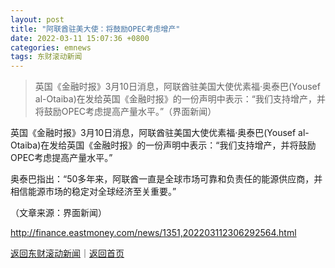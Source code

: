 ```yaml
---
layout: post
title: "阿联酋驻美大使：将鼓励OPEC考虑增产"
date: 2022-03-11 15:07:36 +0800
categories: emnews
tags: 东财滚动新闻
---
```

> 英国《金融时报》3月10日消息，阿联酋驻美国大使优素福·奥泰巴(Yousef al-Otaiba)在发给英国《金融时报》的一份声明中表示：“我们支持增产，并将鼓励OPEC考虑提高产量水平。”（界面新闻）

<p>英国《金融时报》3月10日消息，阿联酋驻美国大使优素福·奥泰巴(Yousef al-Otaiba)在发给英国《金融时报》的一份声明中表示：“我们支持增产，并将鼓励OPEC考虑提高产量水平。”</p>
 <p>奥泰巴指出：“50多年来，阿联酋一直是全球市场可靠和负责任的能源供应商，并相信能源市场的稳定对全球经济至关重要。”</p><p class="em_media">（文章来源：界面新闻）</p>

<http://finance.eastmoney.com/news/1351,202203112306292564.html>

[返回东财滚动新闻](//finews.withounder.com/emnews/)｜[返回首页](//finews.withounder.com/)